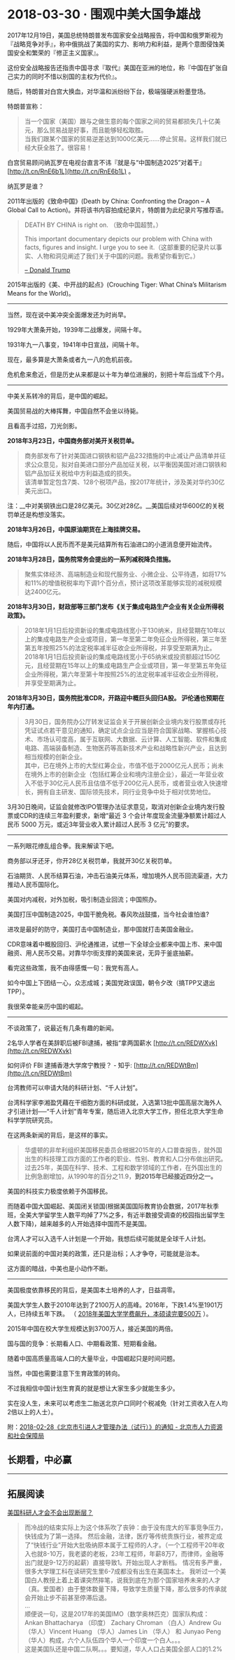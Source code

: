 # 2018-03-30 · 围观中美大国争雄战
2017年12月19日，美国总统特朗普发布国家安全战略报告，将中国和俄罗斯视为『战略竞争对手』，称中俄挑战了美国的实力、影响力和利益，是两个意图侵蚀美国安全和繁荣的『修正主义国家』。

这份安全战略报告还指责中国寻求『取代』美国在亚洲的地位，称『中国在扩张自己实力的同时不惜以别国的主权为代价』。

随后，特朗普对白宫大换血，对华温和派纷纷下台，极端强硬派粉墨登场。

特朗普宣称：

> 当一个国家（美国）跟与之做生意的每个国家之间的贸易都损失几十亿美元，那么贸易战是好事，而且能够轻松取胜。  
> 当我们跟某个国家的贸易逆差达到1000亿美元……停止贸易。这样我们就已经大获全胜了。很容易！

白宫贸易顾问纳瓦罗在电视台直言不讳『就是与“中国制造2025”对着干』 [http://t.cn/RnE6b1L](http://t.cn/RnE6b1L) 。

纳瓦罗是谁？

2011年出版的《致命中国》(Death by China: Confronting the Dragon – A Global Call to Action)。并将该书内容拍成纪录片，特朗普为此纪录片写推荐语。

> DEATH BY CHINA is right on. （致命中国超赞。）
> 
> This important documentary depicts our problem with China with facts, figures and insight. I urge you to see it.（这部重要的纪录片以事实、人物和洞见阐述了我们关于中国的问题。我希望你看到它。）
> 
> [– Donald Trump](http://deathbychina.com/)

2015年出版的《美、中开战的起点》(Crouching Tiger: What China’s Militarism Means for the World)。

---

当然，现在说中美冲突全面爆发还为时尚早。

1929年大萧条开始，1939年二战爆发，间隔十年。

1931年九一八事变，1941年中日宣战，间隔十年。

现在，最多算是大萧条或者九一八的危机前夜。

危机愈来愈近，但是历史从来都是以十年为单位进展的，别把十年后当成下个月。

---

中美关系转冷的背后，是中国的崛起。

美国贸易战的大棒挥舞，中国自然不会坐以待毙。

且看高手过招，刀光剑影。

**2018年3月23日，中国商务部对美开关税罚单。**

> 商务部发布了针对美国进口钢铁和铝产品232措施的中止减让产品清单并征求公众意见，拟对自美进口部分产品加征关税，以平衡因美国对进口钢铁和铝产品加征关税给中方利益造成的损失。  
> 该清单暂定包含7类、128个税项产品，按2017年统计，涉及美对华约30亿美元出口。

注：__中对美钢铁出口是28亿美元。30亿对28亿。__美国后续对华600亿的关税罚单还是构想没落实。

**2018年3月26日，中国原油期货在上海挂牌交易。**

随后，中国将以人民币而不是美元结算所有石油进口的小道消息便开始流传。

**2018年3月28日，国务院常务会提出的一系列减税降负措施。**

> 聚焦实体经济、高端制造业和现代服务业、小微企业、公平待遇，如将17%和11%的增值税税率均下调1个百分点，预计这项改革能够实现的减税规模达2400亿元。

**2018年3月30日，财政部等三部门发布《关于集成电路生产企业有关企业所得税政策》。**

> 2018年1月1日后投资新设的集成电路线宽小于130纳米，且经营期在10年以上的集成电路生产企业或项目，第一年至第二年免征企业所得税，第三年至第五年按照25%的法定税率减半征收企业所得税，并享受至期满为止。  
> 2018年1月1日后投资新设的集成电路线宽小于65纳米或投资额超过150亿元，且经营期在15年以上的集成电路生产企业或项目，第一年至第五年免征企业所得税，第六年至第十年按照25%的法定税率减半征收企业所得税，并享受至期满为止。

**2018年3月30日，国务院批准CDR，开路迎中概巨头回归A股。 沪伦通也预期在年内打通。**

> 3月30日，国务院办公厅转发证监会关于开展创新企业境内发行股票或存托凭证试点若干意见的通知，确定试点企业应当是符合国家战略、掌握核心技术、市场认可度高，属于互联网、大数据、云计算、人工智能、软件和集成电路、高端装备制造、生物医药等高新技术产业和战略性新兴产业，且达到相当规模的创新企业。  
> 其中，已在境外上市的大型红筹企业，市值不低于2000亿元人民币；尚未在境外上市的创新企业（包括红筹企业和境内注册企业），最近一年营业收入不低于30亿元人民币且估值不低于200亿元人民币，或者营业收入快速增长，拥有自主研发、国际领先技术，同行业竞争中处于相对优势地位。

3月30日晚间，证监会就修改IPO管理办法征求意见，取消对创新企业境内发行股票或CDR的连续三年盈利要求，新增“最近 3 个会计年度现金流量净额累计超过人民币 5000 万元，或近3年营业收入累计超过人民币 3 亿元”的要求。

---

一系列眼花缭乱组合拳。我来解读下吧。

商务部以牙还牙，你开28亿关税罚单，我就开30亿关税罚单。

石油期货、人民币结算石油，冲击石油美元体系，增加境外人民币回流渠道，大力推动人民币国际化。

美国对内减税，对外加税，吸引制造业回流；中国照办。

美国打压中国制造2025，中国干脆免税。春风吹战鼓擂，当今社会谁怕谁?

进攻是最好的防守，美国打击中国制造业，那中国就打击美国金融业。

CDR意味着中概股回归、沪伦通推进，试想一下全球企业都来中国上市、来中国融资、用人民币交易。对靠华尔街支撑的美国来说，无异于釜底抽薪。

看完这些政策，我不由得感慨一句：我党有高人。

如今中国上下团结一心，众志成城；美国党政误国，朝令夕改（搞TPP又退出TPP）。

我很荣幸能亲历中国的崛起。

---

不谈政策了，说最近有几条有趣的新闻。

2名华人学者在美辞职后被FBI逮捕，被指“拿两国薪水 [http://t.cn/REDWXvk](http://t.cn/REDWXvk)

如何评价 FBI 逮捕香港大学席宁教授？ - 知乎: [http://t.cn/REDWtBm](http://t.cn/REDWtBm)

台湾教师可以申请大陆的科研计划、“千人计划”。

台湾科学家李湘盈凭藉在干细胞方面的科研成就，入选第13批中国高层次海外人才引进计划──“千人计划”青年专案，随后进入北京大学工作，担任北京大学生命科学学院研究员。

在这两条新闻的背后，是这样的事实。

> 华盛顿的非牟利组织美国移民委员会根据2015年的人口普查报告，就外国出生的科技理工四方面的工作者的职业、性别、教育和人口分布做出研究。  
> 过去25年，美国在科学、技术、工程和数学领域的工作者，在外国出生的比例急剧增加，从1990年的百分之11.9，**到2015年已经接近四分之一。**

美国的科技实力极度依赖于外国移民。

而随着中国大国崛起、美国闭关锁国(根据美国国际教育协会数据，2017年秋季班，全美大学留学生人数平均掉了7%之多，有近半数接受调查的校园指出留学生人数下降)，越来越多的人开始选择中国而不是美国。

台湾人才可以入选千人计划是一个开始，我想后续可能就是全球千人计划。

如果说前面的中国对美的政策，还只是治标；人才争夺，可能就是治本。

这方面的暗战，中美也是小动作不断。

---

美国极度依靠移民的背后，是美国本土培养的人才，日益凋零。

美国大学生人数于2010年达到了2100万人的高峰。2016年，下跌1.4%至1901万人，已持续五年下跌。 （ [2018年美国大学学费飙升，本硕读完要500万](http://t.cn/Rnecjuh) ）。

2015年中国在校大学生规模达到3700万人，接近美国的两倍。

国与国的竞争：长期看人口、中期看政策、短期看金融。

随着中国高质量高端人口的大量毕业，中国崛起只是时间问题。

当然，中国也需要注意下生育政策的转向。

不过我相信中国计划生育真的就是想让大家生多少就能生多少。

实在没人生，未来可以考虑生二胎送北京户口同时个税减免（针对工资收入在人均2倍以上的人士）。

附：[2018-02-28《北京市引进人才管理办法（试行）》的通知 - 北京市人力资源和社会保障局](http://t.cn/RniEluV)

## 长期看，中必赢

---

## 拓展阅读

[美国科研人才会不会出现断层？](https://www.zhihu.com/question/264762229)

> 而冷战的结束实际上为这个体系吹了丧钟：由于没有庞大的军事竞争压力，快钱成为了第一选择。 然后金融，法律，医疗等传统贵族行业，被界定成了“快钱行业”开始大批吸纳原本属于工程师的人才。（一个工程师干20年收入也就8-10万，我老婆的老板，23年工程师，年薪8万7，而律师，金融等出门就是9-12万的起薪）直接导致1。开始出现人才断档。 情况有多严重，很多大学理工科在读研究生里6-7成都没有出生在美国本土。 我听过一个美国白人教授上着上着课突然摔笔，说我到底在为那个国家培养未来的人才（真。爱国者）由于整体数量下降，导致学生质量下降，那么很多的传承就会开始止步不前甚至停滞后退。  
> ...  
> 顺便说一句，这是2017年的美国IMO（数学奥林匹克）国家队构成：  
> Ankan Bhattacharya （印度） Zachary Chroman （白人）Andrew Gu （华人）Vincent Huang （华人）James Lin （华人） 和 Junyao Peng（华人）构成，六个人队伍四个华人一个印度一个白人。。。  
> 这是美国队还是中国二队啊。。。要知道，华人人口占美国全部人口的1.2%